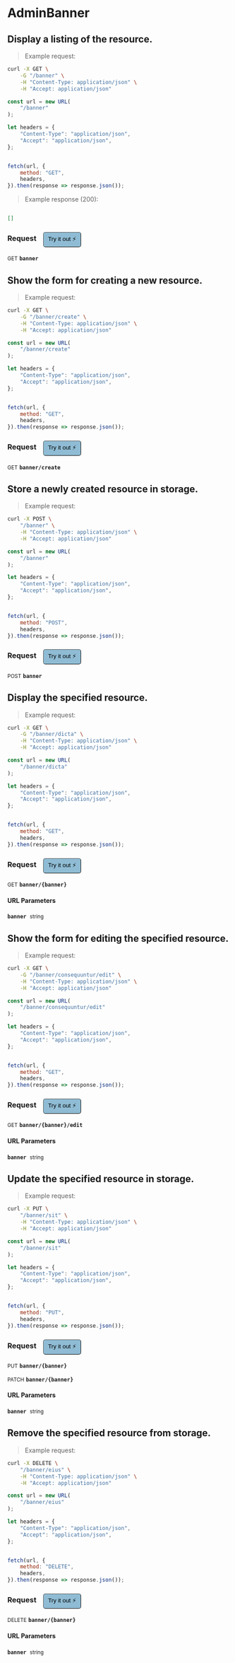 # AdminBanner


## Display a listing of the resource.




> Example request:

```bash
curl -X GET \
    -G "/banner" \
    -H "Content-Type: application/json" \
    -H "Accept: application/json"
```

```javascript
const url = new URL(
    "/banner"
);

let headers = {
    "Content-Type": "application/json",
    "Accept": "application/json",
};


fetch(url, {
    method: "GET",
    headers,
}).then(response => response.json());
```


> Example response (200):

```json

[]
```
<div id="execution-results-GETbanner" hidden>
    <blockquote>Received response<span id="execution-response-status-GETbanner"></span>:</blockquote>
    <pre class="json"><code id="execution-response-content-GETbanner"></code></pre>
</div>
<div id="execution-error-GETbanner" hidden>
    <blockquote>Request failed with error:</blockquote>
    <pre><code id="execution-error-message-GETbanner"></code></pre>
</div>
<form id="form-GETbanner" data-method="GET" data-path="banner" data-authed="0" data-hasfiles="0" data-headers='{"Content-Type":"application\/json","Accept":"application\/json"}' onsubmit="event.preventDefault(); executeTryOut('GETbanner', this);">
<h3>
    Request&nbsp;&nbsp;&nbsp;
        <button type="button" style="background-color: #8fbcd4; padding: 5px 10px; border-radius: 5px; border-width: thin;" id="btn-tryout-GETbanner" onclick="tryItOut('GETbanner');">Try it out ⚡</button>
    <button type="button" style="background-color: #c97a7e; padding: 5px 10px; border-radius: 5px; border-width: thin;" id="btn-canceltryout-GETbanner" onclick="cancelTryOut('GETbanner');" hidden>Cancel</button>&nbsp;&nbsp;
    <button type="submit" style="background-color: #6ac174; padding: 5px 10px; border-radius: 5px; border-width: thin;" id="btn-executetryout-GETbanner" hidden>Send Request 💥</button>
    </h3>
<p>
<small class="badge badge-green">GET</small>
 <b><code>banner</code></b>
</p>
</form>


## Show the form for creating a new resource.




> Example request:

```bash
curl -X GET \
    -G "/banner/create" \
    -H "Content-Type: application/json" \
    -H "Accept: application/json"
```

```javascript
const url = new URL(
    "/banner/create"
);

let headers = {
    "Content-Type": "application/json",
    "Accept": "application/json",
};


fetch(url, {
    method: "GET",
    headers,
}).then(response => response.json());
```


<div id="execution-results-GETbanner-create" hidden>
    <blockquote>Received response<span id="execution-response-status-GETbanner-create"></span>:</blockquote>
    <pre class="json"><code id="execution-response-content-GETbanner-create"></code></pre>
</div>
<div id="execution-error-GETbanner-create" hidden>
    <blockquote>Request failed with error:</blockquote>
    <pre><code id="execution-error-message-GETbanner-create"></code></pre>
</div>
<form id="form-GETbanner-create" data-method="GET" data-path="banner/create" data-authed="0" data-hasfiles="0" data-headers='{"Content-Type":"application\/json","Accept":"application\/json"}' onsubmit="event.preventDefault(); executeTryOut('GETbanner-create', this);">
<h3>
    Request&nbsp;&nbsp;&nbsp;
        <button type="button" style="background-color: #8fbcd4; padding: 5px 10px; border-radius: 5px; border-width: thin;" id="btn-tryout-GETbanner-create" onclick="tryItOut('GETbanner-create');">Try it out ⚡</button>
    <button type="button" style="background-color: #c97a7e; padding: 5px 10px; border-radius: 5px; border-width: thin;" id="btn-canceltryout-GETbanner-create" onclick="cancelTryOut('GETbanner-create');" hidden>Cancel</button>&nbsp;&nbsp;
    <button type="submit" style="background-color: #6ac174; padding: 5px 10px; border-radius: 5px; border-width: thin;" id="btn-executetryout-GETbanner-create" hidden>Send Request 💥</button>
    </h3>
<p>
<small class="badge badge-green">GET</small>
 <b><code>banner/create</code></b>
</p>
</form>


## Store a newly created resource in storage.




> Example request:

```bash
curl -X POST \
    "/banner" \
    -H "Content-Type: application/json" \
    -H "Accept: application/json"
```

```javascript
const url = new URL(
    "/banner"
);

let headers = {
    "Content-Type": "application/json",
    "Accept": "application/json",
};


fetch(url, {
    method: "POST",
    headers,
}).then(response => response.json());
```


<div id="execution-results-POSTbanner" hidden>
    <blockquote>Received response<span id="execution-response-status-POSTbanner"></span>:</blockquote>
    <pre class="json"><code id="execution-response-content-POSTbanner"></code></pre>
</div>
<div id="execution-error-POSTbanner" hidden>
    <blockquote>Request failed with error:</blockquote>
    <pre><code id="execution-error-message-POSTbanner"></code></pre>
</div>
<form id="form-POSTbanner" data-method="POST" data-path="banner" data-authed="0" data-hasfiles="0" data-headers='{"Content-Type":"application\/json","Accept":"application\/json"}' onsubmit="event.preventDefault(); executeTryOut('POSTbanner', this);">
<h3>
    Request&nbsp;&nbsp;&nbsp;
        <button type="button" style="background-color: #8fbcd4; padding: 5px 10px; border-radius: 5px; border-width: thin;" id="btn-tryout-POSTbanner" onclick="tryItOut('POSTbanner');">Try it out ⚡</button>
    <button type="button" style="background-color: #c97a7e; padding: 5px 10px; border-radius: 5px; border-width: thin;" id="btn-canceltryout-POSTbanner" onclick="cancelTryOut('POSTbanner');" hidden>Cancel</button>&nbsp;&nbsp;
    <button type="submit" style="background-color: #6ac174; padding: 5px 10px; border-radius: 5px; border-width: thin;" id="btn-executetryout-POSTbanner" hidden>Send Request 💥</button>
    </h3>
<p>
<small class="badge badge-black">POST</small>
 <b><code>banner</code></b>
</p>
</form>


## Display the specified resource.




> Example request:

```bash
curl -X GET \
    -G "/banner/dicta" \
    -H "Content-Type: application/json" \
    -H "Accept: application/json"
```

```javascript
const url = new URL(
    "/banner/dicta"
);

let headers = {
    "Content-Type": "application/json",
    "Accept": "application/json",
};


fetch(url, {
    method: "GET",
    headers,
}).then(response => response.json());
```


<div id="execution-results-GETbanner--banner-" hidden>
    <blockquote>Received response<span id="execution-response-status-GETbanner--banner-"></span>:</blockquote>
    <pre class="json"><code id="execution-response-content-GETbanner--banner-"></code></pre>
</div>
<div id="execution-error-GETbanner--banner-" hidden>
    <blockquote>Request failed with error:</blockquote>
    <pre><code id="execution-error-message-GETbanner--banner-"></code></pre>
</div>
<form id="form-GETbanner--banner-" data-method="GET" data-path="banner/{banner}" data-authed="0" data-hasfiles="0" data-headers='{"Content-Type":"application\/json","Accept":"application\/json"}' onsubmit="event.preventDefault(); executeTryOut('GETbanner--banner-', this);">
<h3>
    Request&nbsp;&nbsp;&nbsp;
        <button type="button" style="background-color: #8fbcd4; padding: 5px 10px; border-radius: 5px; border-width: thin;" id="btn-tryout-GETbanner--banner-" onclick="tryItOut('GETbanner--banner-');">Try it out ⚡</button>
    <button type="button" style="background-color: #c97a7e; padding: 5px 10px; border-radius: 5px; border-width: thin;" id="btn-canceltryout-GETbanner--banner-" onclick="cancelTryOut('GETbanner--banner-');" hidden>Cancel</button>&nbsp;&nbsp;
    <button type="submit" style="background-color: #6ac174; padding: 5px 10px; border-radius: 5px; border-width: thin;" id="btn-executetryout-GETbanner--banner-" hidden>Send Request 💥</button>
    </h3>
<p>
<small class="badge badge-green">GET</small>
 <b><code>banner/{banner}</code></b>
</p>
<h4 class="fancy-heading-panel"><b>URL Parameters</b></h4>
<p>
<b><code>banner</code></b>&nbsp;&nbsp;<small>string</small>  &nbsp;
<input type="text" name="banner" data-endpoint="GETbanner--banner-" data-component="url" required  hidden>
<br>
</p>
</form>


## Show the form for editing the specified resource.




> Example request:

```bash
curl -X GET \
    -G "/banner/consequuntur/edit" \
    -H "Content-Type: application/json" \
    -H "Accept: application/json"
```

```javascript
const url = new URL(
    "/banner/consequuntur/edit"
);

let headers = {
    "Content-Type": "application/json",
    "Accept": "application/json",
};


fetch(url, {
    method: "GET",
    headers,
}).then(response => response.json());
```


<div id="execution-results-GETbanner--banner--edit" hidden>
    <blockquote>Received response<span id="execution-response-status-GETbanner--banner--edit"></span>:</blockquote>
    <pre class="json"><code id="execution-response-content-GETbanner--banner--edit"></code></pre>
</div>
<div id="execution-error-GETbanner--banner--edit" hidden>
    <blockquote>Request failed with error:</blockquote>
    <pre><code id="execution-error-message-GETbanner--banner--edit"></code></pre>
</div>
<form id="form-GETbanner--banner--edit" data-method="GET" data-path="banner/{banner}/edit" data-authed="0" data-hasfiles="0" data-headers='{"Content-Type":"application\/json","Accept":"application\/json"}' onsubmit="event.preventDefault(); executeTryOut('GETbanner--banner--edit', this);">
<h3>
    Request&nbsp;&nbsp;&nbsp;
        <button type="button" style="background-color: #8fbcd4; padding: 5px 10px; border-radius: 5px; border-width: thin;" id="btn-tryout-GETbanner--banner--edit" onclick="tryItOut('GETbanner--banner--edit');">Try it out ⚡</button>
    <button type="button" style="background-color: #c97a7e; padding: 5px 10px; border-radius: 5px; border-width: thin;" id="btn-canceltryout-GETbanner--banner--edit" onclick="cancelTryOut('GETbanner--banner--edit');" hidden>Cancel</button>&nbsp;&nbsp;
    <button type="submit" style="background-color: #6ac174; padding: 5px 10px; border-radius: 5px; border-width: thin;" id="btn-executetryout-GETbanner--banner--edit" hidden>Send Request 💥</button>
    </h3>
<p>
<small class="badge badge-green">GET</small>
 <b><code>banner/{banner}/edit</code></b>
</p>
<h4 class="fancy-heading-panel"><b>URL Parameters</b></h4>
<p>
<b><code>banner</code></b>&nbsp;&nbsp;<small>string</small>  &nbsp;
<input type="text" name="banner" data-endpoint="GETbanner--banner--edit" data-component="url" required  hidden>
<br>
</p>
</form>


## Update the specified resource in storage.




> Example request:

```bash
curl -X PUT \
    "/banner/sit" \
    -H "Content-Type: application/json" \
    -H "Accept: application/json"
```

```javascript
const url = new URL(
    "/banner/sit"
);

let headers = {
    "Content-Type": "application/json",
    "Accept": "application/json",
};


fetch(url, {
    method: "PUT",
    headers,
}).then(response => response.json());
```


<div id="execution-results-PUTbanner--banner-" hidden>
    <blockquote>Received response<span id="execution-response-status-PUTbanner--banner-"></span>:</blockquote>
    <pre class="json"><code id="execution-response-content-PUTbanner--banner-"></code></pre>
</div>
<div id="execution-error-PUTbanner--banner-" hidden>
    <blockquote>Request failed with error:</blockquote>
    <pre><code id="execution-error-message-PUTbanner--banner-"></code></pre>
</div>
<form id="form-PUTbanner--banner-" data-method="PUT" data-path="banner/{banner}" data-authed="0" data-hasfiles="0" data-headers='{"Content-Type":"application\/json","Accept":"application\/json"}' onsubmit="event.preventDefault(); executeTryOut('PUTbanner--banner-', this);">
<h3>
    Request&nbsp;&nbsp;&nbsp;
        <button type="button" style="background-color: #8fbcd4; padding: 5px 10px; border-radius: 5px; border-width: thin;" id="btn-tryout-PUTbanner--banner-" onclick="tryItOut('PUTbanner--banner-');">Try it out ⚡</button>
    <button type="button" style="background-color: #c97a7e; padding: 5px 10px; border-radius: 5px; border-width: thin;" id="btn-canceltryout-PUTbanner--banner-" onclick="cancelTryOut('PUTbanner--banner-');" hidden>Cancel</button>&nbsp;&nbsp;
    <button type="submit" style="background-color: #6ac174; padding: 5px 10px; border-radius: 5px; border-width: thin;" id="btn-executetryout-PUTbanner--banner-" hidden>Send Request 💥</button>
    </h3>
<p>
<small class="badge badge-darkblue">PUT</small>
 <b><code>banner/{banner}</code></b>
</p>
<p>
<small class="badge badge-purple">PATCH</small>
 <b><code>banner/{banner}</code></b>
</p>
<h4 class="fancy-heading-panel"><b>URL Parameters</b></h4>
<p>
<b><code>banner</code></b>&nbsp;&nbsp;<small>string</small>  &nbsp;
<input type="text" name="banner" data-endpoint="PUTbanner--banner-" data-component="url" required  hidden>
<br>
</p>
</form>


## Remove the specified resource from storage.




> Example request:

```bash
curl -X DELETE \
    "/banner/eius" \
    -H "Content-Type: application/json" \
    -H "Accept: application/json"
```

```javascript
const url = new URL(
    "/banner/eius"
);

let headers = {
    "Content-Type": "application/json",
    "Accept": "application/json",
};


fetch(url, {
    method: "DELETE",
    headers,
}).then(response => response.json());
```


<div id="execution-results-DELETEbanner--banner-" hidden>
    <blockquote>Received response<span id="execution-response-status-DELETEbanner--banner-"></span>:</blockquote>
    <pre class="json"><code id="execution-response-content-DELETEbanner--banner-"></code></pre>
</div>
<div id="execution-error-DELETEbanner--banner-" hidden>
    <blockquote>Request failed with error:</blockquote>
    <pre><code id="execution-error-message-DELETEbanner--banner-"></code></pre>
</div>
<form id="form-DELETEbanner--banner-" data-method="DELETE" data-path="banner/{banner}" data-authed="0" data-hasfiles="0" data-headers='{"Content-Type":"application\/json","Accept":"application\/json"}' onsubmit="event.preventDefault(); executeTryOut('DELETEbanner--banner-', this);">
<h3>
    Request&nbsp;&nbsp;&nbsp;
        <button type="button" style="background-color: #8fbcd4; padding: 5px 10px; border-radius: 5px; border-width: thin;" id="btn-tryout-DELETEbanner--banner-" onclick="tryItOut('DELETEbanner--banner-');">Try it out ⚡</button>
    <button type="button" style="background-color: #c97a7e; padding: 5px 10px; border-radius: 5px; border-width: thin;" id="btn-canceltryout-DELETEbanner--banner-" onclick="cancelTryOut('DELETEbanner--banner-');" hidden>Cancel</button>&nbsp;&nbsp;
    <button type="submit" style="background-color: #6ac174; padding: 5px 10px; border-radius: 5px; border-width: thin;" id="btn-executetryout-DELETEbanner--banner-" hidden>Send Request 💥</button>
    </h3>
<p>
<small class="badge badge-red">DELETE</small>
 <b><code>banner/{banner}</code></b>
</p>
<h4 class="fancy-heading-panel"><b>URL Parameters</b></h4>
<p>
<b><code>banner</code></b>&nbsp;&nbsp;<small>string</small>  &nbsp;
<input type="text" name="banner" data-endpoint="DELETEbanner--banner-" data-component="url" required  hidden>
<br>
</p>
</form>



